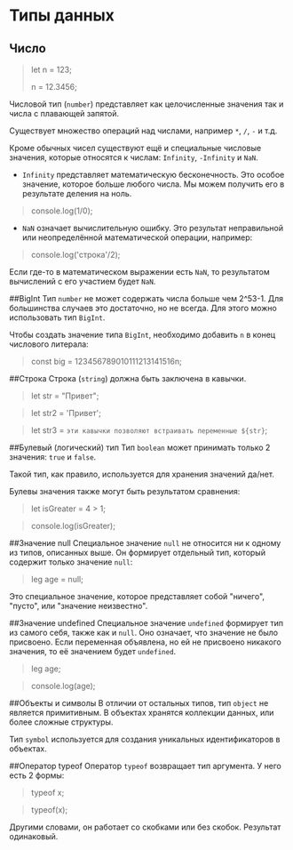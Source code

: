 # Типы данных
## Число
>let n = 123;
>
>n = 12.3456;

Числовой тип (`number`) представляет как целочисленные значения так и числа с плавающей запятой.

Существует множество операций над числами, например `*`, `/`, `-` и т.д.


Кроме обычных чисел существуют ещё и специальные числовые значения, которые относятся к числам: `Infinity`, `-Infinity` и `NaN`.

* `Infinity` представляет математическую бесконечность. Это особое значение, которое больше любого числа.
Мы можем получить его в результате деления на ноль.
>console.log(1/0);
* `NaN` означает вычислительную ошибку. Это результат неправильной или неопределённой математической операции, например:
>console.log('строка'/2);

Если где-то в математическом выражении есть `NaN`, то результатом вычислений с его участием будет `NaN`.

##BigInt
Тип `number` не может содержать числа больше чем 2^53-1. Для большинства случаев это достаточно, но не всегда. Для этого можно использовать тип `BigInt`.

Чтобы создать значение типа `BigInt`, необходимо добавить `n` в конец числового литерала:

>const big = 123456789010111213141516n;

##Строка
Строка (`string`) должна быть заключена в кавычки.

>let str = "Привет";

>let str2 = 'Привет';

>let str3 = `эти кавычки позволяют встраивать переменные ${str}`;

##Булевый (логический) тип
Тип `boolean` может принимать только 2 значения: `true` и `false`.

Такой тип, как правило, используется для хранения значений да/нет.

Булевы значения также могут быть результатом сравнения:

>let isGreater = 4 > 1;

>console.log(isGreater);

##Значение null
Специальное значение `null` не относится ни к одному из типов, описанных выше. Он формирует отдельный тип, который содержит только значение `null`:

>leg age = null;

Это специальное значение, которое представляет собой "ничего", "пусто", или "значение неизвестно".

##Значение undefined
Специальное значение `undefined` формирует тип из самого себя, также как и `null`. Оно означает, что значение не было присвоено. Если переменная объявлена, но ей не присвоено никакого значения, то её значением будет `undefined`.

>leg age;

>console.log(age);

##Объекты и символы
В отличии от остальных типов, тип `object` не является примитивным. В объектах хранятся коллекции данных, или более сложные структуры.

Тип `symbol` используется для создания уникальных идентификаторов в объектах.

##Оператор typeof
Оператор `typeof` возвращает тип аргумента. У него есть 2 формы:

>typeof x;

>typeof(x);

Другими словами, он работает со скобками или без скобок. Результат одинаковый.
